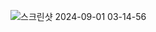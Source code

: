 ![스크린샷 2024-09-01 03-14-56](https://github.com/user-attachments/assets/11f51dba-8247-4a68-8486-8ab3c84bd27e)
